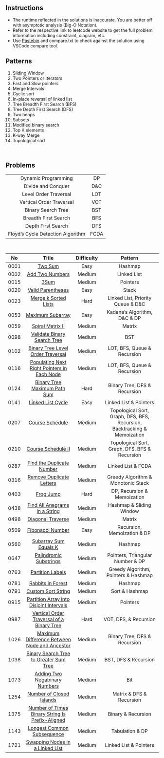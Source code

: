 ## Instructions

- The runtime reflected in the solutions is inaccurate. You are better off with asymptotic analysis (Big-O Notation).
- Refer to the respective link to leetcode website to get the full problem information including constraint, diagram, etc.
- Use [Pastebin](https://pastebin.com/) and compare.txt to check against the solution using VSCode compare tool.

## Patterns

1. Sliding Window
2. Two Pointers or Iterators
3. Fast and Slow pointers
4. Merge Intervals
5. Cyclic sort
6. In-place reversal of linked list
7. Tree Breadth First Search (BFS)
8. Tree Depth First Search (DFS)
9. Two heaps
10. Subsets
11. Modified binary search
12. Top K elements
13. K-way Merge
14. Topological sort

&nbsp;

## Problems

|                                   |      |
| :-------------------------------: | :--: |
|        Dynamic Programming        |  DP  |
|        Divide and Conquer         | D&C  |
|       Level Order Traversal       | LOT  |
|     Vertical Order Traversal      | VOT  |
|        Binary Search Tree         | BST  |
|       Breadth First Search        | BFS  |
|        Depth First Search         | DFS  |
| Floyd’s Cycle Detection Algorithm | FCDA |

&nbsp;

|  No  |                                                               Title                                                               | Difficulty |                                 Pattern                                  |
| :--: | :-------------------------------------------------------------------------------------------------------------------------------: | :--------: | :----------------------------------------------------------------------: |
| 0001 |                                         [Two Sum](https://leetcode.com/problems/two-sum/)                                         |    Easy    |                                 Hashmap                                  |
| 0002 |                                 [Add Two Numbers](https://leetcode.com/problems/add-two-numbers/)                                 |   Medium   |                               Linked List                                |
| 0015 |                                            [3Sum](https://leetcode.com/problems/3sum/)                                            |   Medium   |                                 Pointers                                 |
| 0020 |                               [Valid Parentheses](https://leetcode.com/problems/valid-parentheses/)                               |    Easy    |                                  Stack                                   |
| 0023 |                            [Merge k Sorted Lists](https://leetcode.com/problems/merge-k-sorted-lists/)                            |    Hard    |                    Linked List, Priority Queue & D&C                     |
| 0053 |                                [Maximum Subarray](https://leetcode.com/problems/maximum-subarray/)                                |    Easy    |                       Kadane’s Algorithm, D&C & DP                       |
| 0059 |                                [Spiral Matrix II](https://leetcode.com/problems/spiral-matrix-ii/)                                |   Medium   |                                  Matrix                                  |
| 0098 |                     [Validate Binary Search Tree](https://leetcode.com/problems/validate-binary-search-tree/)                     |   Medium   |                                   BST                                    |
| 0102 |               [Binary Tree Level Order Traversal](https://leetcode.com/problems/binary-tree-level-order-traversal/)               |   Medium   |                       LOT, BFS, Queue & Recursion                        |
| 0116 |     [Populating Next Right Pointers in Each Node](https://leetcode.com/problems/populating-next-right-pointers-in-each-node/)     |   Medium   |                       LOT, BFS, Queue & Recursion                        |
| 0124 |                    [Binary Tree Maximum Path Sum](https://leetcode.com/problems/binary-tree-maximum-path-sum/)                    |    Hard    |                       Binary Tree, DFS & Recursion                       |
| 0141 |                               [Linked List Cycle](https://leetcode.com/problems/linked-list-cycle/)                               |    Easy    |                          Linked List & Pointers                          |
| 0207 |                                 [Course Schedule](https://leetcode.com/problems/course-schedule/)                                 |   Medium   | Topological Sort, Graph, DFS, BFS, Recursion, Backtracking & Memoization |
| 0210 |                              [Course Schedule II](https://leetcode.com/problems/course-schedule-ii/)                              |   Medium   |              Topological Sort, Graph, DFS, BFS & Recursion               |
| 0287 |                       [Find the Duplicate Number](https://leetcode.com/problems/find-the-duplicate-number/)                       |   Medium   |                            Linked List & FCDA                            |
| 0316 |                        [Remove Duplicate Letters](https://leetcode.com/problems/remove-duplicate-letters/)                        |   Medium   |                    Greedy Algorithm & Monotonic Stack                    |
| 0403 |                                       [Frog Jump](https://leetcode.com/problems/frog-jump/)                                       |    Hard    |                       DP, Recursion & Memoization                        |
| 0438 |                   [Find All Anagrams in a String](https://leetcode.com/problems/find-all-anagrams-in-a-string/)                   |   Medium   |                         Hashmap & Sliding Window                         |
| 0498 |                               [Diagonal Traverse](https://leetcode.com/problems/diagonal-traverse/)                               |   Medium   |                                  Matrix                                  |
| 0509 |                                [Fibonacci Number](https://leetcode.com/problems/fibonacci-number/)                                |    Easy    |                       Recursion, Memoization & DP                        |
| 0560 |                           [Subarray Sum Equals K](https://leetcode.com/problems/subarray-sum-equals-k/)                           |   Medium   |                                 Hashmap                                  |
| 0647 |                          [Palindromic Substrings](https://leetcode.com/problems/palindromic-substrings/)                          |   Medium   |                     Pointers, Triangular Number & DP                     |
| 0763 |                                [Partition Labels](https://leetcode.com/problems/partition-labels/)                                |   Medium   |                   Greedy Algorithm, Pointers & Hashmap                   |
| 0781 |                               [Rabbits in Forest](https://leetcode.com/problems/rabbits-in-forest/)                               |   Medium   |                                 Hashmap                                  |
| 0791 |                              [Custom Sort String](https://leetcode.com/problems/custom-sort-string/)                              |   Medium   |                              Sort & Hashmap                              |
| 0915 |         [Partition Array into Disjoint Intervals](https://leetcode.com/problems/partition-array-into-disjoint-intervals/)         |   Medium   |                                 Pointers                                 |
| 0987 |       [Vertical Order Traversal of a Binary Tree](https://leetcode.com/problems/vertical-order-traversal-of-a-binary-tree/)       |    Hard    |                          VOT, DFS, & Recursion                           |
| 1026 |    [Maximum Difference Between Node and Ancestor](https://leetcode.com/problems/maximum-difference-between-node-and-ancestor/)    |   Medium   |                       Binary Tree, DFS & Recursion                       |
| 1038 |          [Binary Search Tree to Greater Sum Tree](https://leetcode.com/problems/binary-search-tree-to-greater-sum-tree/)          |   Medium   |                           BST, DFS & Recursion                           |
| 1073 |                   [Adding Two Negabinary Numbers](https://leetcode.com/problems/adding-two-negabinary-numbers/)                   |   Medium   |                                   Bit                                    |
| 1254 |                        [Number of Closed Islands](https://leetcode.com/problems/number-of-closed-islands/)                        |   Medium   |                         Matrix & DFS & Recursion                         |
| 1375 | [Number of Times Binary String Is Prefix-Aligned](https://leetcode.com/problems/number-of-times-binary-string-is-prefix-aligned/) |   Medium   |                            Binary & Recursion                            |
| 1143 |                      [Longest Common Subsequence](https://leetcode.com/problems/longest-common-subsequence/)                      |   Medium   |                             Tabulation & DP                              |
| 1721 |                 [Swapping Nodes in a Linked List](https://leetcode.com/problems/swapping-nodes-in-a-linked-list/)                 |   Medium   |                          Linked List & Pointers                          |
